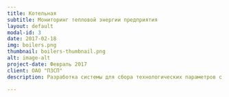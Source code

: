```yaml
---
title: Котельная
subtitle: Мониторинг тепловой энергии предприятия
layout: default
modal-id: 3
date: 2017-02-18
img: boilers.png
thumbnail: boilers-thumbnail.png
alt: image-alt
project-date: Февраль 2017
client: ОАО "ПЗСП"
description: Разработка системы для сбора технологических параметров с шести компрессоров котельных предприятия для поиска и устранения неэффективных режимов одновременной работы и демонстрации возможностей системы.

---
```


